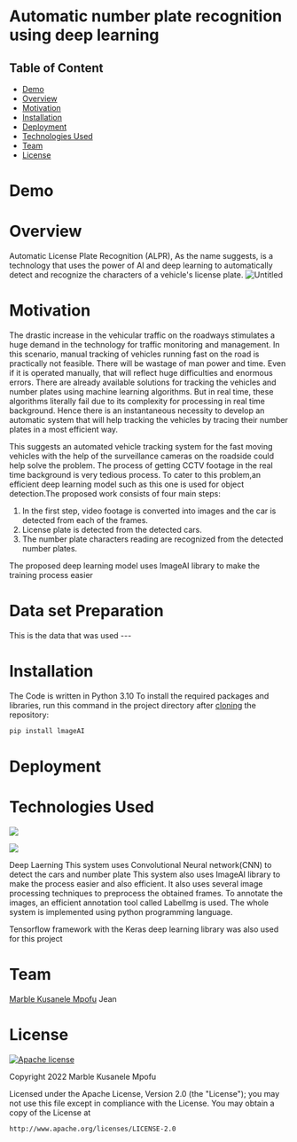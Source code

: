 # Automatic number plate recognition using deep learning

## Table of Content
  * [Demo](#demo)
  * [Overview](#overview)
  * [Motivation](#motivation)
  * [Installation](#installation)
  * [Deployment](#deployment)
  * [Technologies Used](#technologies-used)
  * [Team](#team)
  * [License](#license)

# Demo
# Overview 
Automatic License Plate Recognition (ALPR), As the name suggests, is a technology that uses the power of AI and deep learning to automatically detect and recognize the characters of a vehicle's license plate.
![Untitled](https://user-images.githubusercontent.com/100205503/189514680-2f7a55a2-d13a-4ec5-aa40-80df537a1873.jpg)
# Motivation
The drastic increase in the vehicular traffic on the roadways stimulates a huge demand in the technology for traffic monitoring and management. In this scenario, manual tracking of vehicles running fast on the road is practically not feasible. There will be wastage of man power and time. Even if it is operated manually, that will reflect huge difficulties and enormous errors. There are already available solutions for tracking the vehicles and number plates using machine learning algorithms. But in real time, these algorithms literally fail due to its complexity for processing in real time background. Hence there is an
instantaneous necessity to develop an automatic system that will help tracking the vehicles by tracing their number plates in a most efficient way.

This suggests an automated vehicle tracking system for the fast moving vehicles with the help of the surveillance cameras on the roadside could help solve the problem. The process of getting CCTV footage in the real time background is very tedious process. 
To cater to this problem,an efficient deep learning model such as this one is used for object detection.The proposed work consists of four main steps:
 1. In the first step, video footage is converted into images and the car is detected from each of the frames.
 2. License plate is detected from the detected cars. 
 3. The number plate characters reading are recognized from the detected number plates.

The proposed deep learning model uses ImageAI library to make the training process easier

# Data set Preparation
This is the data that was used ---


# Installation
The Code is written in Python 3.10
To install the required packages and libraries, run this command in the project directory after [cloning](https://www.howtogeek.com/451360/how-to-clone-a-github-repository/) the repository:
```bash
pip install lmageAI
```

# Deployment 

# Technologies Used
![](https://forthebadge.com/images/badges/made-with-python.svg)

![](https://www.google.com/imgres?imgurl=https%3A%2F%2Fjupyter.org%2Fassets%2Fshare.png&imgrefurl=https%3A%2F%2Fjupyter.org%2Ftry&tbnid=br6wrKbxgkz7rM&vet=12ahUKEwiIvtTg5-H5AhUSXxoKHbI8Ad4QMygIegUIARDMAQ..i&docid=M1b3uX4_0Stq-M&w=1200&h=630&q=python%20notebook%20svg&ved=2ahUKEwiIvtTg5-H5AhUSXxoKHbI8Ad4QMygIegUIARDMAQ)

Deep Laerning 
This system uses Convolutional Neural network(CNN) to detect the cars and number plate
This system also uses ImageAI library to make the process easier and also efficient.
It also uses several image processing techniques to preprocess the obtained frames. To annotate the images, an efficient annotation tool called LabelImg is used. The whole system is implemented using python programming language.

Tensorflow framework with the Keras deep learning library was also used for this project 

# Team
[Marble Kusanele Mpofu](https://github.com/kusanele/)
Jean 

# License
[![Apache license](https://img.shields.io/badge/license-apache-blue?style=for-the-badge&logo=appveyor)](http://www.apache.org/licenses/LICENSE-2.0e)


Copyright 2022 Marble Kusanele Mpofu

Licensed under the Apache License, Version 2.0 (the "License");
you may not use this file except in compliance with the License.
You may obtain a copy of the License at

    http://www.apache.org/licenses/LICENSE-2.0
